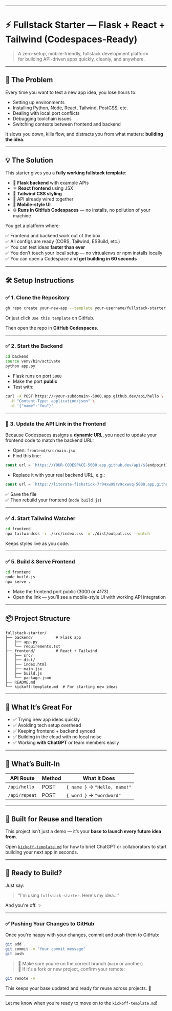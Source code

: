 
---

# ⚡️ Fullstack Starter — Flask + React + Tailwind (Codespaces-Ready)

> A zero-setup, mobile-friendly, fullstack development platform  
> for building API-driven apps quickly, cleanly, and anywhere.

---

## 🧠 The Problem

Every time you want to test a new app idea, you lose hours to:

- Setting up environments
- Installing Python, Node, React, Tailwind, PostCSS, etc.
- Dealing with local port conflicts
- Debugging toolchain issues
- Switching contexts between frontend and backend

It slows you down, kills flow, and distracts you from what matters: **building the idea**.

---

## 💡 The Solution

This starter gives you a **fully working fullstack template**:
- 🚀 **Flask backend** with example APIs
- ⚛️ **React frontend** using JSX
- 🎨 **Tailwind CSS styling**
- 🔁 API already wired together
- 📱 **Mobile-style UI**
- 🌐 **Runs in GitHub Codespaces** — no installs, no pollution of your machine

You get a platform where:

✅ Frontend and backend work out of the box  
✅ All configs are ready (CORS, Tailwind, ESBuild, etc.)  
✅ You can test ideas **faster than ever**  
✅ You don’t touch your local setup — no virtualenvs or npm installs locally  
✅ You can open a Codespace and **get building in 60 seconds**

---

## 🛠️ Setup Instructions

### ✅ 1. Clone the Repository

```bash
gh repo create your-new-app --template your-username/fullstack-starter
```

Or just click `Use this template` on GitHub.

Then open the repo in **GitHub Codespaces**.

---

### ✅ 2. Start the Backend

```bash
cd backend
source venv/bin/activate
python app.py
```

- Flask runs on port `5000`
- Make the port **public**
- Test with:
```bash
curl -X POST https://<your-subdomain>-5000.app.github.dev/api/hello \
  -H "Content-Type: application/json" \
  -d '{"name":"You"}'
```

---

### 🧠 3. Update the API Link in the Frontend

Because Codespaces assigns a **dynamic URL**, you need to update your frontend code to match the backend URL:

- Open: `frontend/src/main.jsx`
- Find this line:

```js
const url = `https://YOUR-CODESPACE-5000.app.github.dev/api/${endpoint}`;
```

- Replace it with your real backend URL, e.g.:

```js
const url = `https://literate-fishstick-7r94xw99rv9cxwvq-5000.app.github.dev/api/${endpoint}`;
```

✅ Save the file  
✅ Then rebuild your frontend (`node build.js`)

---

### ✅ 4. Start Tailwind Watcher

```bash
cd frontend
npx tailwindcss -i ./src/index.css -o ./dist/output.css --watch
```

Keeps styles live as you code.

---

### ✅ 5. Build & Serve Frontend

```bash
cd frontend
node build.js
npx serve .
```

- Make the frontend port public (3000 or 4173)
- Open the link — you’ll see a mobile-style UI with working API integration

---

## 📦 Project Structure

```
fullstack-starter/
├── backend/          # Flask app
│   ├── app.py
│   └── requirements.txt
├── frontend/         # React + Tailwind
│   ├── src/
│   ├── dist/
│   ├── index.html
│   ├── main.jsx
│   ├── build.js
│   └── package.json
├── README.md
└── kickoff-template.md  # For starting new ideas
```

---

## 🎯 What It’s Great For

- ✅ Trying new app ideas quickly
- ✅ Avoiding tech setup overhead
- ✅ Keeping frontend + backend synced
- ✅ Building in the cloud with no local noise
- ✅ Working **with ChatGPT** or team members easily

---

## 🧠 What’s Built-In

| API Route         | Method | What it Does                         |
|-------------------|--------|--------------------------------------|
| `/api/hello`      | POST   | `{ name }` → `"Hello, name!"`       |
| `/api/repeat`     | POST   | `{ word }` → `"wordword"`           |

---

## 🧬 Built for Reuse and Iteration

This project isn’t just a demo — it’s your **base to launch every future idea from**.

Open [`kickoff-template.md`](./kickoff-template.md) for how to brief ChatGPT or collaborators to start building your next app in seconds.

---

## 🌱 Ready to Build?

Just say:  
> “I'm using `fullstack-starter`. Here's my idea…”

And you're off. ✨

---

### ✅ Pushing Your Changes to GitHub

Once you're happy with your changes, commit and push them to GitHub:

```bash
git add .
git commit -m "Your commit message"
git push
```

> 📝 Make sure you're on the correct branch (`main` or another)  
> 🔄 If it's a fork or new project, confirm your remote:
```bash
git remote -v
```

This keeps your base updated and ready for reuse across projects. 🚀

---

Let me know when you’re ready to move on to the `kickoff-template.md`!